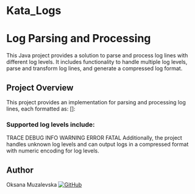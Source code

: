 # Kata_Logs
# Log Parsing and Processing
This Java project provides a solution to parse and process log lines with different log levels. It includes functionality to handle multiple log levels, parse and transform log lines, and generate a compressed log format.

## Project Overview
This project provides an implementation for parsing and processing log lines, each formatted as:
[<LEVEL>]: <MESSAGE>

### Supported log levels include:
TRACE
DEBUG
INFO
WARNING
ERROR
FATAL
Additionally, the project handles unknown log levels and can output logs in a compressed format with numeric encoding for log levels.

## Author
Oksana Muzalevska
[![GitHub](https://img.shields.io/badge/-GitHub-333?style=for-the-badge&logo=GitHub&logoColor=fff)](https://github.com/omuzalevska)